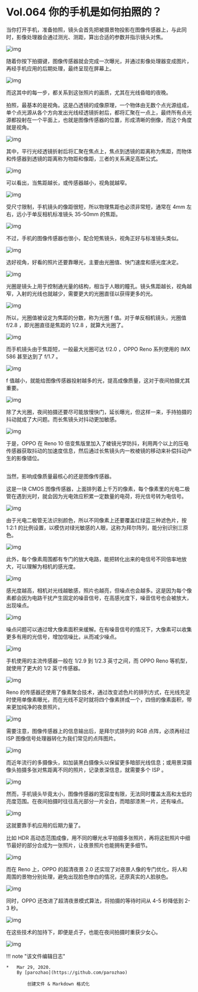 # Vol.064 你的手机是如何拍照的？

当你打开手机，准备拍照，镜头会首先把被摄景物投影在图像传感器上，与此同时，影像处理器会通过测光、测距，算出合适的参数并指示镜头对焦。

![img](https://paperclip.host/static/U6yRaDu1NaYEhv6srreTIlj4PgsYHY0vCZ5DLjwRbXM9IU83RmE1NA4bCiaPp7EX35v5JcUibb2TLxmf5spexd1g.gif)

随着你按下拍摄键，图像传感器就会完成一次曝光，并通过影像处理器变成图片，再经手机应用的后期处理，最终呈现在屏幕上。

![img](https://paperclip.host/static/U6yRaDu1NaYEhv6srreTIlj4PgsYHY0vsqqX1v5gxgWGyERjpQAicoWXrOEibT0UGhNdx7zqLrBe2ib5tam7SN8gQ.gif)

而这其中的每一步，都关系到这张照片的画质，尤其在光线昏暗的夜晚。

拍照，最基本的是视角。这是凸透镜的成像原理，一个物体由无数个点光源组成，单个点光源从各个方向发出光线经透镜折射后，都将汇聚在一点上，最终所有点光源都投射在一个平面上，也就是图像传感器的位置，形成清晰的倒像，而这个角度就是视角。

![img](https://paperclip.host/static/U6yRaDu1NaYEhv6srreTIlj4PgsYHY0vibDEkEY972aibAa8jj1gAiczibzXBm0hgOddhicR5xFicqZkEPby3SbUTuhA.gif)

其中，平行光经透镜折射后将汇聚在焦点上，焦点到透镜的距离称为焦距，而物体和传感器到透镜的距离称为物距和像距，三者的关系满足高斯公式。

![img](https://paperclip.host/static/U6yRaDu1NaYEhv6srreTIlj4PgsYHY0vmyYCjjLwT0rKHveXbWHVmZX9O7s0Lj9fBIdJkxDEABSuNTMheFW3BA.gif)

可以看出，当焦距越长，或传感器越小，视角就越窄。

![img](https://paperclip.host/static/U6yRaDu1NaYEhv6srreTIlj4PgsYHY0vNSMKUJA9d3bJKWOncNoY8e9zwykdZQMCib33LGgZPvOuqW69IrWQZTQ.gif)

受尺寸限制，手机镜头的像距很短，所以物理焦距也必须非常短，通常在 4mm 左右，远小于单反相机标准镜头 35-50mm 的焦距。

![img](https://paperclip.host/static/U6yRaDu1NaYEhv6srreTIlj4PgsYHY0viagDMgbdaHRRswWia3N16ByXskVTDWMMibagtNJibtkYc40uhxLeALDzKQ.gif)

不过，手机的图像传感器也很小，配合短焦镜头，视角正好与标准镜头类似。

![img](https://paperclip.host/static/U6yRaDu1NaYEhv6srreTIlj4PgsYHY0vLdauIBL28DYEjOSG5MUS96ZzDRCCDe4T4Ons3OWNxqWEj5j3atfR2A.gif)

选好视角，好看的照片还要靠曝光，主要由光圈值、快门速度和感光度决定。

![img](https://paperclip.host/static/U6yRaDu1NaYEhv6srreTIlj4PgsYHY0v4iaTeHUJFzgwO3MDmkpiawDiaWZl4ylQb62T5F366llKTf6qYicykiaZQMA.gif)

光圈是镜头上用于控制通光量的结构，相当于人眼的瞳孔。镜头焦距越长，视角越窄，入射的光线也就越少，需要更大的光圈直径以获得更多的光。

![img](https://paperclip.host/static/U6yRaDu1NaYEhv6srreTIlj4PgsYHY0v5rPuNdBqfo9qmkkas5AQMA5MCIDPVFJccTlfVJXHjiciclNQ5V7BEic1Q.gif)

所以，光圈值被设定为焦距的分数，称为光圈 f 值。对于单反相机镜头，光圈值 f/2.8 ，即光圈直径是焦距的 1/2.8 ，就算大光圈了。

![img](https://paperclip.host/static/U6yRaDu1NaYEhv6srreTIlj4PgsYHY0vRrRPKM88QLG1dzb74Cpm8sEoRO27yiaPicNsxBJC8A2EojmqHgcR53Tg.gif)

而手机镜头由于焦距短，一般最大光圈可达 f/2.0 ，OPPO Reno 系列使用的 IMX 586 甚至达到了 f/1.7 。

![img](https://paperclip.host/static/U6yRaDu1NaYEhv6srreTIlj4PgsYHY0v9JrXgNwFh9h7icIpcjTfw7D5BibHWgdKYGhQu00WYQUxmZESgMV5IfiaQ.gif)

f 值越小，就能给图像传感器投射越多的光，提高成像质量，这对于夜间拍摄尤其重要。

![img](https://paperclip.host/static/U6yRaDu1NaYEhv6srreTIlj4PgsYHY0vd5sER3ppbHcKpTnQp0DFhGJjicNkCic6qFY9I4tFFnkdt7tvWmMO0LxA.gif)

除了大光圈，夜间拍摄还要尽可能放慢快门，延长曝光，但这样一来，手持拍摄的抖动就成了大问题。而长焦镜头对抖动更加敏感。

![img](https://paperclip.host/static/U6yRaDu1NaYEhv6srreTIlj4PgsYHY0vP9rXbJb1micq9b977yJQu8CibQDLaZ6qQiahURhBCywvjia2xFaUH9LG0A.gif)

于是，OPPO 在 Reno 10 倍变焦版里加入了棱镜光学防抖，利用两个以上的压电传感器获取抖动的加速度信息，然后通过长焦镜头内一枚棱镜的移动来补偿抖动产生的影像错位。

![img](data:image/gif;base64,iVBORw0KGgoAAAANSUhEUgAAAAEAAAABCAYAAAAfFcSJAAAADUlEQVQImWNgYGBgAAAABQABh6FO1AAAAABJRU5ErkJggg==)

当然，影响成像质量最核心的还是图像传感器。

这是一块 CMOS 图像传感器，上面排列着上千万的像素，每个像素里的光电二极管在遇到光时，就会因为光电效应积累一定数量的电荷，将光信号转为电信号。

![img](https://paperclip.host/static/U6yRaDu1NaYEhv6srreTIlj4PgsYHY0vHicNxKFOgdjGoJUF9Sgc9nHRE5r986GOjrWNSiao2XhZRvkNUNH9c2PQ.gif)

由于光电二极管无法识别颜色，所以不同像素上还要覆盖红绿蓝三种滤色片，按 1:2:1 的比例设置，以模仿对绿光敏感的人眼，这称为拜尔阵列，能分别识别三原色。

![img](https://paperclip.host/static/U6yRaDu1NaYEhv6srreTIlj4PgsYHY0vyAVTEeDvuqpwStqn4M0MkicvzWmLQicd9R2hmEicsZ8s7jxgKnUuWhQeA.gif)

此外，每个像素周围都有专门的放大电路，能把转化出来的电信号不同倍率地放大，可以理解为相机的感光度。

![img](https://paperclip.host/static/U6yRaDu1NaYEhv6srreTIlj4PgsYHY0vZVySHkbV1uN2icZvnCbAwyV9iaMDI948Ylia9Tuoh4DDxw7W3CrmiaOMNA.gif)

感光度越高，相机对光线越敏感，照片也越亮，但噪点也会越多。这是因为每个像素都会因为电路干扰产生固定的噪音信号，在高感光度下，噪音信号也会被放大，出现噪点。

![img](https://paperclip.host/static/U6yRaDu1NaYEhv6srreTIlj4PgsYHY0vlZXGQq6hekZibVeO0Bv6672F29kxZdFas7ETTxJGZLPDGr1Tg9uEzcg.gif)

噪点问题可以通过增大像素面积来缓解。在有噪音信号的情况下，大像素可以收集更多有用的光信号，增加信噪比，从而减少噪点。

![img](https://paperclip.host/static/U6yRaDu1NaYEhv6srreTIlj4PgsYHY0vn2da0vKbTjfLCFgh3ZAuE50UquQeXuhQiaEdkanPo05QpZgGSeMYEDw.gif)

手机使用的主流传感器一般在 1/2.9 到 1/2.3 英寸之间，而 OPPO Reno 等机型，就使用了更大的 1/2 英寸传感器。

![img](https://paperclip.host/static/U6yRaDu1NaYEhv6srreTIlj4PgsYHY0vicPmBTL3jGOn3tvWaEUIxiaHibpT5Cg6hAialZxIswxW2QsiaN0pbia1Oickg.gif)

Reno 的传感器还使用了像素聚合技术，通过改变滤色片的排列方式，在光线充足时使用单像素曝光，而在光线不足时就将四个像素拼成一个，四倍的像素面积，带来更加纯净的夜景照片。

![img](https://paperclip.host/static/U6yRaDu1NaYEhv6srreTIlj4PgsYHY0v8xd8zS3cpy5HtIPNbhX4lkiaRoFyKdCNwmtGJR6lI0V3ZxPsPvHdLng.gif)

需要注意，图像传感器上的信息输出后，是拜尔式排列的 RGB 点阵，必须再经过 ISP 图像信号处理器转化为我们常见的点阵图片。

![img](https://paperclip.host/static/U6yRaDu1NaYEhv6srreTIlj4PgsYHY0vF5qoShGibrth4zrNStOP2DDtQuem99fgGicoGhN4RetwjR3jgfkfZm5w.gif)

而近年流行的多摄像头，如加装黑白摄像头以保留更多暗部光线信息；或用景深摄像头拍摄多张对焦距离不同的照片，记录景深信息，就需要多个 ISP 。

![img](https://paperclip.host/static/U6yRaDu1NaYEhv6srreTIlj4PgsYHY0vjWE0GHlqP1W0o67UfL8SXQia8uQSx4kPul30SmEpMiccDeQvmliabjSvA.gif)

然而，手机镜头毕竟太小，图像传感器的宽容度有限，无法同时覆盖太高和太低的亮度范围。在夜间拍摄时往往高光部分一片全白，而暗部漆黑一片，还有噪点。

![img](https://paperclip.host/static/U6yRaDu1NaYEhv6srreTIlj4PgsYHY0vfD4dMZ1zm9JJLiaVjn1DuGOdCRYv8eCW0T8xonr3f5Wkiag1icGcTRPicQ.gif)

这就要靠手机应用的后期力量了。

比如 HDR 高动态范围成像，用不同的曝光水平拍摄多张照片，再将这批照片中细节最好的部分合成为一张照片，让夜景照片也能拥有更多细节。

![img](https://paperclip.host/static/U6yRaDu1NaYEhv6srreTIlj4PgsYHY0vvlicX2WUFQUj01VBK8xLib7mzicMGWQIRiaYZVxPZcSRQBYxw7Z8KAzZ5w.gif)

而在 Reno 上，OPPO 的超清夜景 2.0 还实现了对夜景人像的专门优化，将人和周围的景物分别处理，避免出现脸色惨白的情况，还原真实的人脸肤色。

![img](https://paperclip.host/static/U6yRaDu1NaYEhv6srreTIlj4PgsYHY0vTnk6lvJ0Zk4WGiabgmGYh6ORxg4bGSZRdByKrZcD7xDMYqLhc05QlFg.gif)

同时，OPPO 还改进了超清夜景模式算法，将拍摄的等待时间从 4-5 秒降低到 2-3 秒。

![img](https://paperclip.host/static/U6yRaDu1NaYEhv6srreTIlj4PgsYHY0v2ZhwOIBdxVISib7Og7gvnBxSuXBnSnf50Laoum80qeXDfZfVhA0opzw.gif)

在这些技术的加持下，即便是贞子，也能在夜间拍摄时重获少女心。

![img](https://paperclip.host/static/U6yRaDu1NaYEhv6srreTIlj4PgsYHY0v34faLEQDR9pn9ibib0rmQM7BvibtdNhuoCYywt0Km6fBOpMicQyUiadlLFQ.gif)

!!! note "该文件编辑日志"

	* 	Mar 29, 2020.
		By [parozhao](https://github.com/parozhao)
	
			创建文件 & Markdown 格式化
